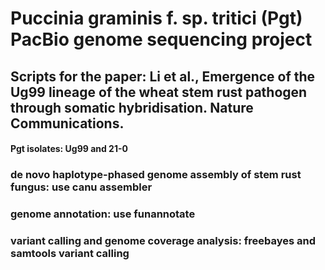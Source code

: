 # Puccinia graminis f. sp. tritici (Pgt) PacBio genome sequencing project
## Scripts for the paper: Li et al., Emergence of the Ug99 lineage of the wheat stem rust pathogen through somatic hybridisation. Nature Communications.
#### Pgt isolates: Ug99 and 21-0

### de novo haplotype-phased genome assembly of stem rust fungus: use canu assembler
### genome annotation: use funannotate
### variant calling and genome coverage analysis: freebayes and samtools variant calling


